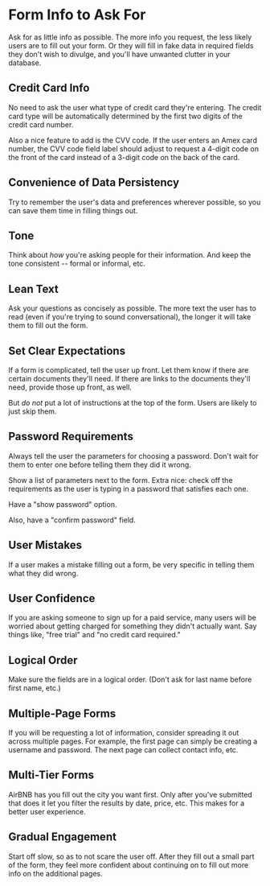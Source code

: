 # Form Info to Ask For

Ask for as little info as possible. The more info you request, the less likely users are to fill out your form. Or they will fill in fake data in required fields they don't wish to divulge, and you'll have unwanted clutter in your database.


## Credit Card Info

No need to ask the user what type of credit card they're entering. The credit card type will be automatically determined by the first two digits of the credit card number.

Also a nice feature to add is the CVV code. If the user enters an Amex card number, the CVV code field label should adjust to request a 4-digit code on the front of the card instead of a 3-digit code on the back of the card.


## Convenience of Data Persistency

Try to remember the user's data and preferences wherever possible, so you can save them time in filling things out.


## Tone

Think about *how* you're asking people for their information. And keep the tone consistent -- formal or informal, etc.


## Lean Text

Ask your questions as concisely as possible. The more text the user has to read (even if you're trying to sound conversational), the longer it will take them to fill out  the form.


## Set Clear Expectations

If a form is complicated, tell the user up front. Let them know if there are certain documents they'll need. If there are links to the documents they'll need, provide those up front, as well.

But *do not* put a lot of instructions at the top of the form. Users are likely to just skip them.


## Password Requirements

Always tell the user the parameters for choosing a password. Don't wait for them to enter one before telling them they did it wrong.

Show a list of parameters next to the form. Extra nice: check off the requirements as the user is typing in a password that satisfies each one.

Have a "show password" option.

Also, have a "confirm password" field.


## User Mistakes

If a user makes a mistake filling out a form, be very specific in telling them what they did wrong.


## User Confidence

If you are asking someone to sign up for a paid service, many users will be worried about getting charged for something they didn't actually want. Say things like, "free trial" and "no credit card required."


## Logical Order

Make sure the fields are in a logical order. (Don't ask for last name before first name, etc.)


## Multiple-Page Forms

If you will be requesting a lot of information, consider spreading it out across multiple pages. For example, the first page can simply be creating a username and password. The next page can collect contact info, etc.


## Multi-Tier Forms

AirBNB has you fill out the city you want first. Only after you've submitted that does it let you filter the results by date, price, etc. This makes for a better user experience.


## Gradual Engagement

Start off slow, so as to not scare the user off. After they fill out a small part of the form, they feel more confident about continuing on to fill out more info on the additional pages.